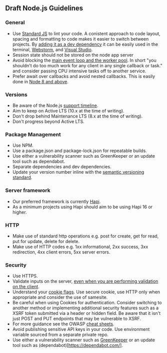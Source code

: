 ## Draft Node.js Guidelines

### General
* Use [Standard JS](https://standardjs.com/) to lint your code. A conistent approach to code layout, spacing and formatting to code makes it easier to switch between projects. By [adding it as a dev dependency](https://standardjs.com/index.html#install) it can be easily used in the terminal, [Webstorm](https://blog.jetbrains.com/webstorm/2017/04/using-javascript-standard-style/), and [Visual Studio](https://marketplace.visualstudio.com/items?itemName=chenxsan.vscode-standardjs).
* Session state should not be stored on the node app server
* Avoid blocking the [main event loop and the worker pool](https://nodejs.org/en/docs/guides/dont-block-the-event-loop/). In short "you shouldn't do too much work for any client in any single callback or task." and consider passing CPU intensive tasks off to another service.
* Prefer await over callbacks and avoid nested callbacks. This is easily done in [Node 8 and above](https://nodejs.org/api/util.html#util_util_promisify_original).

### Versions

* Be aware of the Node.js [support timeline](https://nodejs.org/en/about/releases).
* Aim to keep on Active LTS (10.x at the time of writing).
* Don't drop behind Maintenance LTS (8.x at the time of writing).
* Don't progress beyond Active LTS.

### Package Management
* Use NPM.
* Use a package.json and package-lock.json for repeatable builds.
* Use either a vulnerability scanner such as GreenKeeper or an update tool such as dependabot.
* Separate dependencies and dev dependencies.
* Update your version number inline with the [semantic versioning standard](https://semver.org/).

### Server framework
* Our preferred framework is currently [Hapi](https://hapijs.com/).
* As a minimum projects using Hapi should aim to be using Hapi 16 or higher.

### HTTP
* Make use of standard http operations e.g. post for create, get for read, put for update, delete for delete.
* Make use of HTTP codes e.g. 1xx informational, 2xx success, 3xx redirection, 4xx client errors, 5xx server errors.

### Security
* Use HTTPS.
* Validate inputs on the server, [even when you are performing validation on the client](https://stackoverflow.com/questions/15855770/why-do-we-need-both-client-side-and-server-side-validation#15855799).
* Understand your [cookie flags](https://techblog.topdesk.com/security/cookie-security/). Use secure cookie, use HTTP only when appropriate and consider the use of samesite.
* Be careful when using Cookies for authentication. Consider switching to another method or implementing additional security features such as a XSRF token submitted via a header or hidden field. Be aware that it isn't just POST and PUT endpoints that may be vulnerable to XSRF.
* For more guidance see the OWASP [cheat sheets](https://github.com/OWASP/CheatSheetSeries).
* Avoid publishing sensitive API keys in your code. Use environment variable sourced from a separate private repo.
* Use either a vulnerability scanner such as [GreenKeeper](https://greenkeeper.io/) or an update tool such as (dependabot)[https://dependabot.com/].

